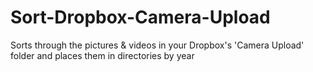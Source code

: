 Sort-Dropbox-Camera-Upload
==========================

Sorts through the pictures &amp; videos in your Dropbox's 'Camera Upload' folder and places them in directories by year
